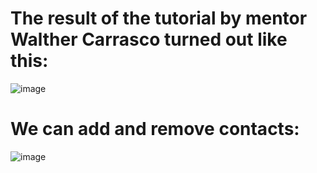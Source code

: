 # The result of the tutorial by mentor Walther Carrasco turned out like this:
![image](https://user-images.githubusercontent.com/98929413/193181497-5588cbe4-e4fa-4659-92fd-66d9f570867a.png)

# We can add and remove contacts:
![image](https://user-images.githubusercontent.com/98929413/193181621-82cbd308-1edd-4798-8b31-b56b17be0b62.png)

